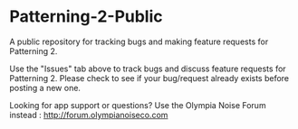 # Patterning-2-Public
A public repository for tracking bugs and making feature requests for Patterning 2.

Use the "Issues" tab above to track bugs and discuss feature requests for Patterning 2.  Please check to see if your bug/request already exists before posting a new one.   

Looking for app support or questions?  Use the Olympia Noise Forum instead : http://forum.olympianoiseco.com

